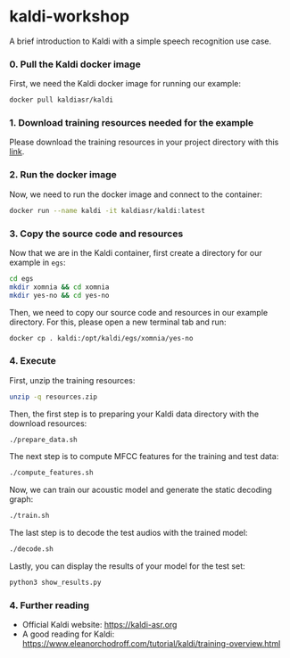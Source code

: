 # kaldi-workshop
A brief introduction to Kaldi with a simple speech recognition use case.

### 0. Pull the Kaldi docker image
First, we need the Kaldi docker image for running our example:
```bash
docker pull kaldiasr/kaldi
```

### 1. Download training resources needed for the example
Please download the training resources in your project directory with this [link](https://drive.google.com/file/d/1w6Lb6rGe5a3sTIzL4zszwqMMRKtQK9jm/view?usp=sharing).

### 2. Run the docker image
Now, we need to run the docker image and connect to the container:
```bash
docker run --name kaldi -it kaldiasr/kaldi:latest
```

### 3. Copy the source code and resources
Now that we are in the Kaldi container, first create a directory for our example in ```egs```:
```bash
cd egs
mkdir xomnia && cd xomnia
mkdir yes-no && cd yes-no
```

Then, we need to copy our source code and resources in our example directory. For this, please open a new terminal tab and run:
```bash
docker cp . kaldi:/opt/kaldi/egs/xomnia/yes-no
```

### 4. Execute
First, unzip the training resources:
```bash
unzip -q resources.zip
```

Then, the first step is to preparing your Kaldi data directory with the download resources:
```bash
./prepare_data.sh
```

The next step is to compute MFCC features for the training and test data:
```bash
./compute_features.sh
```

Now, we can train our acoustic model and generate the static decoding graph:
```bash
./train.sh
```

The last step is to decode the test audios with the trained model:
```bash
./decode.sh
```

Lastly, you can display the results of your model for the test set:
```bash
python3 show_results.py
```

### 4. Further reading
- Official Kaldi website: https://kaldi-asr.org
- A good reading for Kaldi: https://www.eleanorchodroff.com/tutorial/kaldi/training-overview.html
